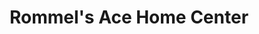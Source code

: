 ---
title: "Rommel's Ace Home Center"
url: /selbyville/rommels-ace-home-center/
shop: doityourself
---